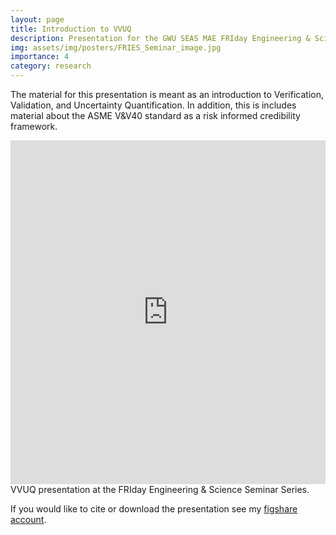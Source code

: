 ```yaml
---
layout: page
title: Introduction to VVUQ
description: Presentation for the GWU SEAS MAE FRIday Engineering & Science Seminar Series
img: assets/img/posters/FRIES_Seminar_image.jpg
importance: 4
category: research
---
```


The material for this presentation is meant as an introduction to Verification, Validation, and Uncertainty Quantification. In addition, this is includes material about the ASME V&V40 standard as a risk informed credibility framework. 

<div class="row">
    <div class="col-sm mt-3 mt-md-0">
        <iframe src="https://widgets.figshare.com/articles/22575178/embed?show_title=1" width="100%" height="550" allowfullscreen frameborder="0"></iframe>
    </div>
</div>
<div class="caption">
    VVUQ presentation at the FRIday Engineering & Science Seminar Series.
</div>

If you would like to cite or download the presentation see my <a href="https://figshare.com/articles/presentation/Computational_Models_for_Medical_Devices_Building_Trust/22575178">figshare account</a>. 

